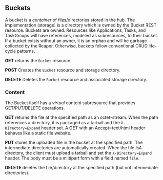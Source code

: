 ## Buckets ##
A bucket is a _container_ of files/directories stored in the hub.  The implementation (storage) is a 
directory which is owned by the Bucket REST resource.  Buckets are owned. Resources like Applications, 
Tasks, and TaskGroups will have references, modeled as subresources, to their bucket. If a bucket 
exists without an owner, it is an orphan and will be garbage collected by the Reaper. Otherwise, 
buckets follow conventional CRUD life-cycle patterns.

**GET** returns the `Bucket` resource.

**POST** Creates the `Bucket` resource and storage directory.

**DELETE** Deletes the `Bucket` resource and associated storage directory.


### Content ###
The Bucket itself has a _virtual_ content subresource that provides GET/PUT/DELETE operations.

**GET** returns the file at the specified path as an octet-stream. When the path references a directory, it is 
packaged as a tarball and the `X-Directory=Expand` header set. A GET with an Accept=text/html header behaves like
a static file website.

**PUT** stores the uploaded file in the bucket at the specified path. The intermediate directories are automatically 
created. When the file _isA_ directory, the client must upload a tarball and set the `X-Directory=Expand` header.
The body must be a miltipart form with a field named `file`.

**DELETE** deletes the file/directory at the specified path (but not intermediate directories).
